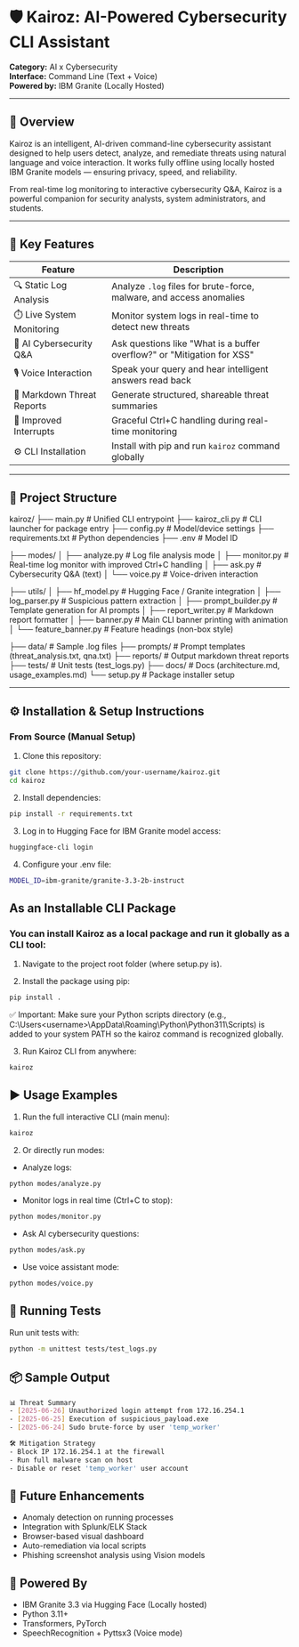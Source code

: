 # 🛡️ Kairoz: AI-Powered Cybersecurity CLI Assistant

**Category:** AI x Cybersecurity  
**Interface:** Command Line (Text + Voice)  
**Powered by:** IBM Granite (Locally Hosted)

---

## 🚀 Overview

Kairoz is an intelligent, AI-driven command-line cybersecurity assistant designed to help users detect, analyze, and remediate threats using natural language and voice interaction. It works fully offline using locally hosted IBM Granite models — ensuring privacy, speed, and reliability.

From real-time log monitoring to interactive cybersecurity Q&A, Kairoz is a powerful companion for security analysts, system administrators, and students.

---

## 🧩 Key Features

| Feature                   | Description                                                                 |
|---------------------------|-----------------------------------------------------------------------------|
| 🔍 Static Log Analysis     | Analyze `.log` files for brute-force, malware, and access anomalies         |
| ⏱️ Live System Monitoring   | Monitor system logs in real-time to detect new threats                     |
| 🧠 AI Cybersecurity Q&A     | Ask questions like "What is a buffer overflow?" or "Mitigation for XSS"     |
| 🎙️ Voice Interaction        | Speak your query and hear intelligent answers read back                    |
| 📄 Markdown Threat Reports | Generate structured, shareable threat summaries                            |
| 🛑 Improved Interrupts     | Graceful Ctrl+C handling during real-time monitoring                        |
| ⚙️ CLI Installation         | Install with pip and run `kairoz` command globally                         |

---

## 📁 Project Structure

kairoz/
├── main.py               # Unified CLI entrypoint
├── kairoz_cli.py         # CLI launcher for package entry
├── config.py             # Model/device settings
├── requirements.txt      # Python dependencies
├── .env                  # Model ID 

├── modes/
│ ├── analyze.py          # Log file analysis mode
│ ├── monitor.py          # Real-time log monitor with improved Ctrl+C handling
│ ├── ask.py              # Cybersecurity Q&A (text)
│ └── voice.py            # Voice-driven interaction

├── utils/
│ ├── hf_model.py         # Hugging Face / Granite integration
│ ├── log_parser.py       # Suspicious pattern extraction
│ ├── prompt_builder.py   # Template generation for AI prompts
│ ├── report_writer.py    # Markdown report formatter
│ ├── banner.py           # Main CLI banner printing with animation
│ └── feature_banner.py   # Feature headings (non-box style)

├── data/                 # Sample .log files
├── prompts/              # Prompt templates (threat_analysis.txt, qna.txt)
├── reports/              # Output markdown threat reports
├── tests/                # Unit tests (test_logs.py)
├── docs/                 # Docs (architecture.md, usage_examples.md)
└── setup.py              # Package installer setup

---

## ⚙️ Installation & Setup Instructions

### From Source (Manual Setup)

1. Clone this repository:

```bash
git clone https://github.com/your-username/kairoz.git
cd kairoz
```

2. Install dependencies:
```bash
pip install -r requirements.txt
```

3. Log in to Hugging Face for IBM Granite model access:
```bash
huggingface-cli login
```

4. Configure your .env file:
```bash
MODEL_ID=ibm-granite/granite-3.3-2b-instruct
```

## As an Installable CLI Package

### You can install Kairoz as a local package and run it globally as a CLI tool:

1. Navigate to the project root folder (where setup.py is).

2. Install the package using pip:
```bash
pip install .
``` 
✅ Important: Make sure your Python scripts directory
(e.g., C:\Users\<username>\AppData\Roaming\Python\Python311\Scripts)
is added to your system PATH so the kairoz command is recognized globally.

3. Run Kairoz CLI from anywhere:
```bash
kairoz
```

## ▶️ Usage Examples

1. Run the full interactive CLI (main menu):
```bash
kairoz
```

2. Or directly run modes:

- Analyze logs:
```bash
python modes/analyze.py
```

- Monitor logs in real time (Ctrl+C to stop):
```bash
python modes/monitor.py
```

- Ask AI cybersecurity questions:
```bash
python modes/ask.py
```

- Use voice assistant mode:
```bash
python modes/voice.py
```

## 🧪 Running Tests

Run unit tests with:
```bash
python -m unittest tests/test_logs.py
```

## 📦 Sample Output
```bash
📊 Threat Summary
- [2025-06-26] Unauthorized login attempt from 172.16.254.1
- [2025-06-25] Execution of suspicious_payload.exe
- [2025-06-24] Sudo brute-force by user 'temp_worker'

🛠️ Mitigation Strategy
- Block IP 172.16.254.1 at the firewall
- Run full malware scan on host
- Disable or reset 'temp_worker' user account
```

## 🔮 Future Enhancements

- Anomaly detection on running processes
- Integration with Splunk/ELK Stack
- Browser-based visual dashboard
- Auto-remediation via local scripts
- Phishing screenshot analysis using Vision models


## 🧠 Powered By

- IBM Granite 3.3 via Hugging Face (Locally hosted)
- Python 3.11+
- Transformers, PyTorch
- SpeechRecognition + Pyttsx3 (Voice mode)

